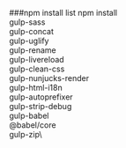 ###npm install list
npm install\
    gulp-sass\
    gulp-concat\
    gulp-uglify\
    gulp-rename\
    gulp-livereload\
    gulp-clean-css\
    gulp-nunjucks-render\
    gulp-html-i18n\
    gulp-autoprefixer\
    gulp-strip-debug\
    gulp-babel\
    @babel/core\
    gulp-zip\
    

